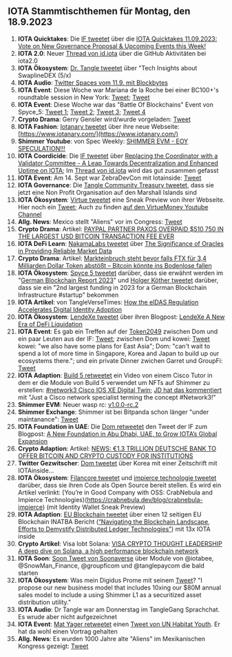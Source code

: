 ## IOTA Stammtischthemen für Montag, den 18.9.2023

1. **IOTA Quicktakes**: Die [IF tweetet](https://x.com/iota/status/1701158891189367034?s=20) über die [IOTA Quicktakes 11.09.2023: Vote on New Governance Proposal & Upcoming Events this Week!](https://www.youtube.com/watch?v=U5L8dSUYsiw)
2. **IOTA 2.0**: Neuer [Thread von id.iota](https://x.com/id_iota/status/1701320532204126369?s=20) über die GitHub Aktivitäten bei iota2.0
3. **IOTA Ökosystem**: [Dr. Tangle tweetet](https://x.com/dr_tangle/status/1701315487617966165?s=20) über "Tech Insights about SwaplineDEX (5/x)
4. **IOTA Audio**: [Twitter Spaces vom 11.9. mit Blockbytes](https://x.com/blockbytescom/status/1701240183700533254?s=20)
5. **IOTA Event**: Diese Woche war Mariana de la Roche bei einer BC100+'s roundtable session in New York: [Tweet](https://x.com/iota/status/1698682328434749557?s=20); [Tweet](https://x.com/Marianadlrw/status/1701562780183130610?s=20)
6. **IOTA Event**: Diese Woche war das "Battle Of Blockchains" Event von Spyce_5: [Tweet 1](https://x.com/HolgerKoether/status/1701995474176073804?s=20); [Tweet 2](https://x.com/HolgerKoether/status/1701996530335375774?s=20); [Tweet 3](https://x.com/Marianadlrw/status/1702029363762377115?s=20); [Tweet 4](https://x.com/iotashop/status/1702008810339029056?s=20)
7. **Crypto Drama**: Gerry Gensler wird/wurde vorgeladen: [Tweet](https://x.com/AlexCobb_/status/1701272524498075969?s=20)
8. **IOTA Fashion**: [Iotanary tweetet](https://x.com/iotanary/status/1701539946543112565?s=20) über ihre neue Webseite: [https://www.iotanary.com/](https://www.iotanary.com/)
9. **Shimmer Youtube**: von Spec Weekly: [SHIMMER EVM - EOY SPECULATION!!!](https://www.youtube.com/watch?v=p3gCQBmXsRA)
10. **IOTA Coordicide**: Die [IF tweetet](https://x.com/iota/status/1701583098431918114?s=20) über [Replacing the Coordinator with a Validator Committee - A Leap Towards Decentralization and Enhanced Uptime on IOTA](https://blog.iota.org/replacing-coordinator-with-validator-committee/); Im [Thread von id.iota](https://x.com/id_iota/status/1702064510809649428?s=20) wird das gut zusammen gefasst
11. **IOTA Event**: Am 14. Sept war ZebraDevCon mit Iotainside: [Tweet](https://x.com/iota/status/1701158909640134805?s=20)
12. **IOTA Governance**: Die [Tangle Community Treasury tweetet](https://x.com/TangleTreasury/status/1701635117134012910?s=20), dass sie jetzt eine Non Profit Organisation auf den Marshall Islands sind
13. **IOTA Ökosystem**: [Virtue tweetet](https://x.com/Virtue_Money/status/1701629891932832249?s=20) eine Sneak Preview von ihrer Webseite. Hier noch ein [Tweet](https://x.com/Virtue_Money/status/1701930881357656403?s=20); Auch zu finden [auf den VirtueMoney Youtube Channel](https://www.youtube.com/@VirtueMoney)
14. **Allg. News**: Mexico stellt "Aliens" vor im Congress: [Tweet](https://x.com/TheInsiderPaper/status/1701905093459603563?s=20)
15. **Crypto Drama**: Artikel: [PAYPAL PARTNER PAXOS OVERPAID $510,750 IN THE LARGEST USD BITCOIN TRANSACTION FEE EVER](https://bitcoinmagazine.com/markets/paypal-reportedly-overpaid-510750-in-the-largest-usd-bitcoin-transaction-fee-ever-)
16. **IOTA DeFi Learn**: [NakamaLabs tweetet](https://x.com/Nakama_Labs/status/1701943424268513593?s=20) über [The Significance of Oracles in Providing Reliable Market Data](https://medium.com/@NakamaLabs/the-significance-of-oracles-in-providing-reliable-market-data-bd27e65658b4)
17. **Crypto Drama**: Artikel: [Markteinbruch steht bevor falls FTX für 3,4 Milliarden Dollar Token abstößt – Bitcoin könnte ins Bodenlose fallen](https://www.crypto-news-flash.com/de/crypto-catastrophe-looms-ftx-fire-sale-sends-bitcoin-plunging-below-25k/?feed_id=24508&_unique_id=65017701b8ff4)
18. **IOTA Ökosystem**: [Spyce 5 tweetet](https://x.com/SPYCE_5/status/1701928815620956386?s=20) darüber, dass sie erwähnt werden im "[German Blockchain Report 2023](https://docsend.com/view/3hxfqrzw25anatcw?_hsmi=76146043)" und [Holger Köther tweetet](https://x.com/HolgerKoether/status/1701935560388940100?s=20) darüber, dass sie ein "2nd largest funding in 2023 for a German Blockchain Infrastructure #startup" bekommen
19. **IOTA Artikel**: von TangleVerseTimes: [How the eIDAS Regulation Accelerates Digital Identity Adoption](https://www.times.tangleverse.io/how-the-eidas-regulation-accelerates-digital-identity-adoption/)
20. **IOTA Ökosystem**: [LendeXe tweetet](https://x.com/LendeXeFinance/status/1701899280741532127?s=20) über ihren Blogpost: [LendeXe A New Era of DeFi Liquidation](https://medium.com/@LendeXeFinance/lendexe-a-new-era-of-defi-liquidation-8336e27a6e8e)
21. **IOTA Event**: Es gab ein Treffen auf der [Token2049](https://twitter.com/token2049) zwischen Dom und ein paar Leuten aus der IF: [Tweet](https://twitter.com/token2049); zwischen Dom und kowei: [Tweet](https://x.com/kowei1995/status/1702351439480389807?s=20) kowei: "we also have some plans for East Asia"; Dom: "can't wait to spend a lot of more time in Singapore, Korea and Japan to build up our ecosystems there."; und ein private Dinner zwichen Garret und GroupFi: [Tweet](https://x.com/GarrettBullish/status/1702341065951609229?s=20)
22. **IOTA Adaption**: [Build 5 retweetet](https://x.com/build5tech/status/1702420578358165685?s=20) ein Video von einem Cisco Tutor in dem er die Module von Build 5 verwendet um NFTs auf Shimmer zu erstellen: [#network3 Cisco IOS XE Digital Twin](https://www.youtube.com/watch?v=mdEXBGhgk9c); [JD hat das kommentiert](https://x.com/Deep_Sea_Iotan/status/1702488012242780246?s=20) mit "Just a  Cisco network specialist terming the concept #Network3!"
23. **Shimmer EVM**: Neuer wasp rc: [v1.0.0-rc.2](https://github.com/iotaledger/wasp/releases/tag/v1.0.0-rc.2)
24. **Shimmer Exchange**: Shimmer ist bei Bitpanda schon länger "under maintanance": [Tweet](https://x.com/cbe78/status/1702404885482774879?s=20)
25. **IOTA Foundation in UAE**: Die [Dom retweetet](https://x.com/DomSchiener/status/1702318631319982463?s=20) den Tweet der IF zum Blogpost: [A New Foundation in Abu Dhabi, UAE, to Grow IOTA’s Global Expansion](https://blog.iota.org/new-foundation-uae/)
26. **Crypto Adaption**: Artikel: [NEWS: €1.3 TRILLION DEUTSCHE BANK TO OFFER BITCOIN AND CRYPTO CUSTODY FOR INSTITUTIONS](https://bitcoinmagazine.com/business/1-3-trillion-deutsche-bank-to-offer-bitcoin-and-crypto-custody-for-institutions)
27. **Twitter Gezwitscher**: [Dom tweetet](https://x.com/DomSchiener/status/1702236733130051879?s=20) über Korea mit einer Zeitschrift mit IOTAinside...
28. **IOTA Ökosystem**: [Filancore tweetet](https://x.com/FilancoreGmbH/status/1702291601551167593?s=20) und [impierce technologie tweetet](https://x.com/ImpierceTech/status/1702319448919888193?s=20) darüber, dass sie ihren Code als Open Source bereit stellen. Es wird ein Artikel verlinkt: [You’re in Good Company with OSS: CrabNebula and Impierce Technologies)(https://crabnebula.dev/blog/crabnebula-impierce) (mit Identity Wallet Sneak Preview)
29. **IOTA Adaption**: [EU Blockchain tweetet](https://x.com/EUBlockchain/status/1702270691611979855?s=20) über einen 12 seitigen EU Blockchain INATBA Bericht ([“Navigating the Blockchain Landscape, Efforts to Demystify Distributed Ledger Technologies”](https://www.eublockchainforum.eu/sites/default/files/research-paper/Popular_Misconceptions%20in%20the%20Blockchain%20Industry.pdf)) mit 13x IOTA inside
30. **Crypto Artikel**: Visa lobt Solana: [VISA CRYPTO THOUGHT LEADERSHIP A deep dive on Solana, a high performance blockchain network](https://usa.visa.com/solutions/crypto/deep-dive-on-solana.html)
31. **IOTA Soon**: [Soon Tweet von Soonaverse](https://x.com/soon_labs/status/1702213136299024767?s=20) über Module von  @iotabee, @SnowMan_Finance, @groupficom und @tanglepaycom die bald starten
32. **IOTA Ökosystem**: Was mein Digidus Prome mit seinem [Tweet](https://x.com/DigidusPrime/status/1702188844802834919?s=20)? "I propose our new business model that includes 10xing our $80M annual sales model to include a using Shimmer L1 as a securitized asset distribution utility."
33. **IOTA Audio**: Dr Tangle war am Donnerstag im TangleGang Sprachchat. Es wrude aber nicht aufgezeichnet
34. **IOTA Event**: [Mat Yager retweetet](https://x.com/Mat_Yarger/status/1702065562069631166?s=20) einen [Tweet von UN Habitat Youth](https://x.com/unhabitatyouth/status/1702046996628918558?s=20). Er hat da wohl einen Vortrag gehalten
35. **Allg. News**: Es wurden 1000 Jahre alte "Aliens" im Mexikanischen Kongress gezeigt: [Tweet](https://x.com/ClintEhrlich/status/1702018060411093160?s=20)
